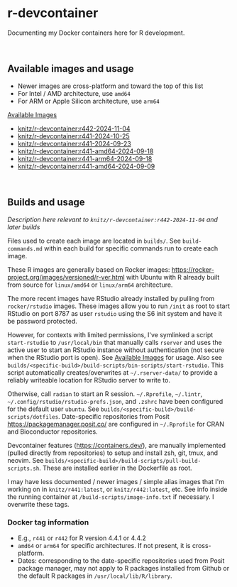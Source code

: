 # r-devcontainer

Documenting my Docker containers here for R development.

<br>

## Available images and usage

- Newer images are cross-platform and toward the top of this list
- For Intel / AMD architecture, use `amd64`
- For ARM or Apple Silicon architecture, use `arm64`

[Available Images](https://github.com/mikeknitz/r-devcontainer/wiki/Available-Images)

- [knitz/r-devcontainer:r442-2024-11-04](https://github.com/mikeknitz/r-devcontainer/wiki/Available-Images#knitzr-devcontainerr442-2024-11-04)
- [knitz/r-devcontainer:r441-2024-10-25](https://github.com/mikeknitz/r-devcontainer/wiki/Available-Images#knitzr-devcontainerr441-2024-10-25)
- [knitz/r-devcontainer:r441-2024-09-23](https://github.com/mikeknitz/r-devcontainer/wiki/Available-Images#knitzr-devcontainerr441-2024-09-23)
- [knitz/r-devcontainer:r441-amd64-2024-09-18](https://github.com/mikeknitz/r-devcontainer/wiki/Available-Images#knitzr-devcontainerr441-amd64-2024-09-18)
- [knitz/r-devcontainer:r441-arm64-2024-09-18](https://github.com/mikeknitz/r-devcontainer/wiki/Available-Images#knitzr-devcontainerr441-arm64-2024-09-18)
- [knitz/r-devcontainer:r441-amd64-2024-09-09](https://github.com/mikeknitz/r-devcontainer/wiki/Available-Images#knitzr-devcontainerr441-amd64-2024-09-09)

<br>

## Builds and usage

*Description here relevant to `knitz/r-devcontainer:r442-2024-11-04` and later builds*

Files used to create each image are located in `builds/`. See `build-commands.md` within each build for specific commands run to create each image.

These R images are generally based on Rocker images: <https://rocker-project.org/images/versioned/r-ver.html> with Ubuntu with R already built from source for `linux/amd64` or `linux/arm64` architecture.

The more recent images have RStudio already installed by pulling from `rocker/rstudio` images. These images allow you to run `/init` as root to start RStudio on port 8787 as user `rstudio` using the S6 init system and have it be password protected.

However, for contexts with limited permissions, I've symlinked a script `start-rstudio` to `/usr/local/bin` that manually calls `rserver` and uses the active user to start an RStudio instance without authentication (not secure when the RStudio port is open). See [Available Images](https://github.com/mikeknitz/r-devcontainer/wiki/Available-Images) for usage. Also see `builds/<specific-build>/build-scripts/bin-scripts/start-rstudio`. This script automatically creates/overwrites at `~/.rserver-data/` to provide a reliably writeable location for RStudio server to write to.

Otherwise, call `radian` to start an R session. `~/.Rprofile`, `~/.lintr`, `~/.config/rstudio/rstudio-prefs.json`, and `.zshrc` have been configured for the default user `ubuntu`. See `builds/<specific-build>/build-scripts/dotfiles`. Date-specific repositories from Posit <https://packagemanager.posit.co/> are configured in `~/.Rprofile` for CRAN and Bioconductor repositories.

Devcontainer features (<https://containers.dev/>), are manually implemented (pulled directly from repositories) to setup and install zsh, git, tmux, and neovim. See `builds/<specific-build>/build-scripts/pull-build-scripts.sh`. These are installed earlier in the Dockerfile as root.

I may have less documented / newer images / simple alias images that I'm working on in `knitz/r441:latest`, or `knitz/r442:latest`, etc. See info inside the running container at `/build-scripts/image-info.txt` if necessary. I overwrite these tags.

### Docker tag information

- E.g., `r441` or `r442` for R version 4.4.1 or 4.4.2
- `amd64` or `arm64` for specific architectures. If not present, it is cross-platform.
- Dates: corresponding to the date-specific repositories used from Posit package manager, may not apply to R packages installed from Github or the default R packages in `/usr/local/lib/R/library`.


<br>

<!--

## TODO

- [X] Add `linux/arm64` architecture
- [ ] Add logs to note final container specification
- [ ] Document dotfile integration / installation from host
- [ ] Document usage with devcontainer CLI
- [ ] Document usage with Windows / WSL
- [ ] Document usage with Singularity / Apptainer / HPC
- [x] Lock the last few R packages installed through GitHub to specific commits
- [ ] Refactor build process to have configurable options
- [ ] Add options for minimally sized container to run a script non-interactively
- [ ] Try to optimize container size a bit anyway otherwise
- [ ] Add options for R package installation
- [ ] Add options for RStudio configuration
- [ ] Add options/support for [renv](https://rstudio.github.io/renv/)
- [ ] Add options/support for [shiny](https://shiny.posit.co/)

-->
